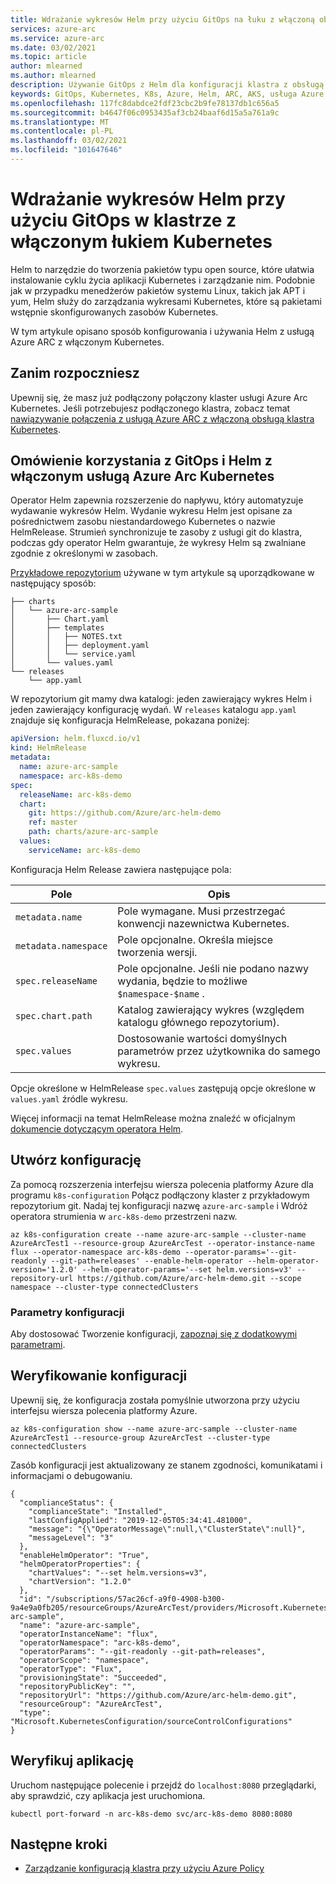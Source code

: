 ```yaml
---
title: Wdrażanie wykresów Helm przy użyciu GitOps na łuku z włączoną obsługą klastra Kubernetes
services: azure-arc
ms.service: azure-arc
ms.date: 03/02/2021
ms.topic: article
author: mlearned
ms.author: mlearned
description: Używanie GitOps z Helm dla konfiguracji klastra z obsługą usługi Azure Arc
keywords: GitOps, Kubernetes, K8s, Azure, Helm, ARC, AKS, usługa Azure Kubernetes, kontenery
ms.openlocfilehash: 117fc8dabdce2fdf23cbc2b9fe78137db1c656a5
ms.sourcegitcommit: b4647f06c0953435af3cb24baaf6d15a5a761a9c
ms.translationtype: MT
ms.contentlocale: pl-PL
ms.lasthandoff: 03/02/2021
ms.locfileid: "101647646"
---
```

# <a name="deploy-helm-charts-using-gitops-on-an-arc-enabled-kubernetes-cluster"></a>Wdrażanie wykresów Helm przy użyciu GitOps w klastrze z włączonym łukiem Kubernetes

Helm to narzędzie do tworzenia pakietów typu open source, które ułatwia instalowanie cyklu życia aplikacji Kubernetes i zarządzanie nim. Podobnie jak w przypadku menedżerów pakietów systemu Linux, takich jak APT i yum, Helm służy do zarządzania wykresami Kubernetes, które są pakietami wstępnie skonfigurowanych zasobów Kubernetes.

W tym artykule opisano sposób konfigurowania i używania Helm z usługą Azure ARC z włączonym Kubernetes.

## <a name="before-you-begin"></a>Zanim rozpoczniesz

Upewnij się, że masz już podłączony połączony klaster usługi Azure Arc Kubernetes. Jeśli potrzebujesz podłączonego klastra, zobacz temat [nawiązywanie połączenia z usługą Azure ARC z włączoną obsługą klastra Kubernetes](./quickstart-connect-cluster.md).

## <a name="overview-of-using-gitops-and-helm-with-azure-arc-enabled-kubernetes"></a>Omówienie korzystania z GitOps i Helm z włączonym usługą Azure Arc Kubernetes

 Operator Helm zapewnia rozszerzenie do napływu, który automatyzuje wydawanie wykresów Helm. Wydanie wykresu Helm jest opisane za pośrednictwem zasobu niestandardowego Kubernetes o nazwie HelmRelease. Strumień synchronizuje te zasoby z usługi git do klastra, podczas gdy operator Helm gwarantuje, że wykresy Helm są zwalniane zgodnie z określonymi w zasobach.

 [Przykładowe repozytorium](https://github.com/Azure/arc-helm-demo) używane w tym artykule są uporządkowane w następujący sposób:

```console
├── charts
│   └── azure-arc-sample
│       ├── Chart.yaml
│       ├── templates
│       │   ├── NOTES.txt
│       │   ├── deployment.yaml
│       │   └── service.yaml
│       └── values.yaml
└── releases
    └── app.yaml
```

W repozytorium git mamy dwa katalogi: jeden zawierający wykres Helm i jeden zawierający konfigurację wydań. W `releases` katalogu `app.yaml` znajduje się konfiguracja HelmRelease, pokazana poniżej:

```yaml
apiVersion: helm.fluxcd.io/v1
kind: HelmRelease
metadata:
  name: azure-arc-sample
  namespace: arc-k8s-demo
spec:
  releaseName: arc-k8s-demo
  chart:
    git: https://github.com/Azure/arc-helm-demo
    ref: master
    path: charts/azure-arc-sample
  values:
    serviceName: arc-k8s-demo
```

Konfiguracja Helm Release zawiera następujące pola:

| Pole | Opis |
| ------------- | ------------- | 
| `metadata.name` | Pole wymagane. Musi przestrzegać konwencji nazewnictwa Kubernetes. |
| `metadata.namespace` | Pole opcjonalne. Określa miejsce tworzenia wersji. |
| `spec.releaseName` | Pole opcjonalne. Jeśli nie podano nazwy wydania, będzie to możliwe `$namespace-$name` . |
| `spec.chart.path` | Katalog zawierający wykres (względem katalogu głównego repozytorium). |
| `spec.values` | Dostosowanie wartości domyślnych parametrów przez użytkownika do samego wykresu. |

Opcje określone w HelmRelease `spec.values` zastępują opcje określone w `values.yaml` źródle wykresu.

Więcej informacji na temat HelmRelease można znaleźć w oficjalnym [dokumencie dotyczącym operatora Helm](https://docs.fluxcd.io/projects/helm-operator/en/stable/).

## <a name="create-a-configuration"></a>Utwórz konfigurację

Za pomocą rozszerzenia interfejsu wiersza polecenia platformy Azure dla programu `k8s-configuration` Połącz podłączony klaster z przykładowym repozytorium git. Nadaj tej konfiguracji nazwę `azure-arc-sample` i Wdróż operatora strumienia w `arc-k8s-demo` przestrzeni nazw.

```console
az k8s-configuration create --name azure-arc-sample --cluster-name AzureArcTest1 --resource-group AzureArcTest --operator-instance-name flux --operator-namespace arc-k8s-demo --operator-params='--git-readonly --git-path=releases' --enable-helm-operator --helm-operator-version='1.2.0' --helm-operator-params='--set helm.versions=v3' --repository-url https://github.com/Azure/arc-helm-demo.git --scope namespace --cluster-type connectedClusters
```

### <a name="configuration-parameters"></a>Parametry konfiguracji

Aby dostosować Tworzenie konfiguracji, [zapoznaj się z dodatkowymi parametrami](./tutorial-use-gitops-connected-cluster.md#additional-parameters).

## <a name="validate-the-configuration"></a>Weryfikowanie konfiguracji

Upewnij się, że konfiguracja została pomyślnie utworzona przy użyciu interfejsu wiersza polecenia platformy Azure.

```console
az k8s-configuration show --name azure-arc-sample --cluster-name AzureArcTest1 --resource-group AzureArcTest --cluster-type connectedClusters
```

Zasób konfiguracji jest aktualizowany ze stanem zgodności, komunikatami i informacjami o debugowaniu.

```output
{
  "complianceStatus": {
    "complianceState": "Installed",
    "lastConfigApplied": "2019-12-05T05:34:41.481000",
    "message": "{\"OperatorMessage\":null,\"ClusterState\":null}",
    "messageLevel": "3"
  },
  "enableHelmOperator": "True",
  "helmOperatorProperties": {
    "chartValues": "--set helm.versions=v3",
    "chartVersion": "1.2.0"
  },
  "id": "/subscriptions/57ac26cf-a9f0-4908-b300-9a4e9a0fb205/resourceGroups/AzureArcTest/providers/Microsoft.Kubernetes/connectedClusters/AzureArcTest1/providers/Microsoft.KubernetesConfiguration/sourceControlConfigurations/azure-arc-sample",
  "name": "azure-arc-sample",
  "operatorInstanceName": "flux",
  "operatorNamespace": "arc-k8s-demo",
  "operatorParams": "--git-readonly --git-path=releases",
  "operatorScope": "namespace",
  "operatorType": "Flux",
  "provisioningState": "Succeeded",
  "repositoryPublicKey": "",
  "repositoryUrl": "https://github.com/Azure/arc-helm-demo.git",
  "resourceGroup": "AzureArcTest",
  "type": "Microsoft.KubernetesConfiguration/sourceControlConfigurations"
}
```

## <a name="validate-application"></a>Weryfikuj aplikację

Uruchom następujące polecenie i przejdź do `localhost:8080` przeglądarki, aby sprawdzić, czy aplikacja jest uruchomiona.

```console
kubectl port-forward -n arc-k8s-demo svc/arc-k8s-demo 8080:8080
```

## <a name="next-steps"></a>Następne kroki

- [Zarządzanie konfiguracją klastra przy użyciu Azure Policy](./use-azure-policy.md)
